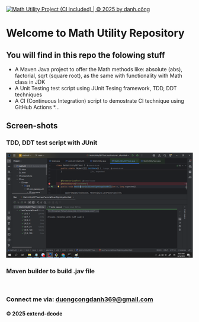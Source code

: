 [![Math Utility Project (CI included) | © 2025 by danh.công](https://github.com/extend-dcode/mathutil/actions/workflows/ci-runner.yml/badge.svg)](https://github.com/extend-dcode/mathutil/actions/workflows/ci-runner.yml)



# Welcome to Math Utility Repository

## You will find in this repo the folowing stuff

* A Maven Java project to offer the Math methods like: absolute (abs),
factorial, sqrt (square root), as the same with functionality with 
Math class in JDK
* A Unit Testing test script using JUnit Tesing framework,
TDD, DDT techniques
* A CI (Continuous Integration) script to demostrate CI technique
using GitHub Actions
*...

## Screen-shots

### TDD, DDT test script with JUnit
![TDD, TDD with JUnit](https://github.com/extend-dcode/mathutil/blob/main/screenshots/JUnit%20with%20TDD%20DDT.png)

### Maven builder to build .jav file
![]()

### Connect me via: duongcongdanh369@gmail.com

####  &#169; 2025 extend-dcode
